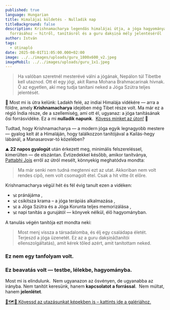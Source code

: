```yaml
---
published: true
language: Hungarian
title: Himalájai küldetés - Nulladik nap
titleBackground: false
description: Krishnamacharya legendás himalájai útja, a jóga hagyományának
  forrásához – hitről, tanításról és a guru dakṣiṇā mély jelentéséről
author: István
tags:
  - útinapló
date: 2025-08-01T11:05:00.000+02:00
image: ../../images/uploads/guru_1800x600_v2.jpeg
imageMobil: ../../images/uploads/guru_1x1.jpeg
---
```

> Ha valóban szeretnél mesterévé válni a jógának, Nepálon túl Tibetbe kell utaznod. Ott él egy jógi, akit Rama Mohana Brahmacarinak hívnak. Ő az egyetlen, aki meg tudja tanítani neked a Jóga Szútra teljes jelentését.

📿 Most mi is útra kelünk: Ladakh felé, az indiai Himalája vidékére — arra a földre, amely **Krishnamacharya** idejében még Tibet része volt. Ma már ez a régió India része, de a szellemiség, ami ott él, ugyanaz: a jóga tanításának ősi forrásvidéke. Ez a mi **nulladik napunk**.  [Kövess minket az úton!](https://bandha.works/galeria/2025-ladakh-retreat/) 🌄

<div class="blog-island-section">Tudtad, hogy Krishnamacharya — a modern jóga egyik legnagyobb mestere — gyalog kelt át a Himaláján, hogy találkozzon tanítójával a Kailás-hegy lábánál, a Manasarovar-tó közelében?</div>

⛰️ **22 napos gyalogút** után érkezett meg, minimális felszereléssel, kimerülten — de elszántan.
Évtizedekkel később, amikor tanítványa, [Pattabhi Jois](https://bandha.works/blog/astanga-ikonok-sri-k-pattabhi-jois-1-resz/) erről az útról mesélt, könnyekig meghatódva mondta: 
> Ma már senki nem tudná megtenni ezt az utat. Akkoriban nem volt rendes cipő, nem volt csomagolt étel. Csak a hit vitte őt előre.

Krishnamacharya végül hét és fél évig tanult ezen a vidéken:
- 🕉️ pránájáma ,
- 🕉️ csikitsza krama – a jóga terápiás alkalmazása ,
- 🕉️ a Jóga Szútra és a Jóga Korunta teljes memorizálása ,
- 🕉️ napi tanítás a gurujától — könyvek nélkül, élő hagyományban.

A tanulás végén tanítója ezt mondta neki:  
> Most menj vissza a társadalomba, és élj egy családapa életét. Terjeszd a jóga üzenetét. Ez az a guru dakṣiṇā(tanítói ellenszolgáltatás), amit kérek tőled azért, amit tanítottam neked.

### Ez nem egy tanfolyam volt. 
### Ez beavatás volt — testbe, lélekbe, hagyományba.

Most mi is elindulunk.  Nem ugyanazon az ösvényen, de ugyanabba az irányba. Nem tanítót keresünk, hanem **kapcsolatot a forrással**.  Nem múltat, hanem **jelenlétet**.

[📸🗺️🌄 Kövessd az utazásunkat képekben is – kattints ide a galériához.](https://bandha.works/galeria/2025-ladakh-retreat/)
